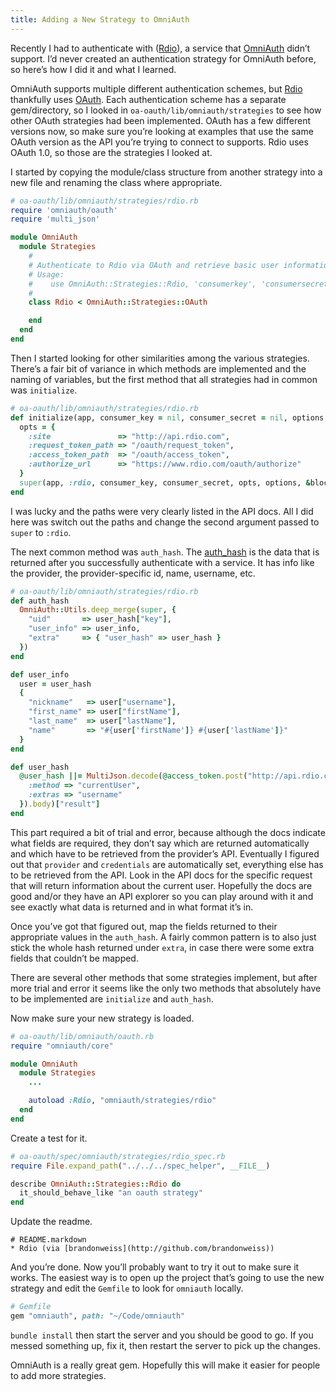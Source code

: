 ```yaml
---
title: Adding a New Strategy to OmniAuth
---
```


Recently I had to authenticate with ([Rdio][rdio]), a service that [OmniAuth][omniauth] didn’t support. I’d never created an authentication strategy for OmniAuth before, so here’s how I did it and what I learned.

OmniAuth supports multiple different authentication schemes, but [Rdio][rdio] thankfully uses [OAuth][oauth]. Each authentication scheme has a separate gem/directory, so I looked in `oa-oauth/lib/omniauth/strategies` to see how other OAuth strategies had been implemented. OAuth has a few different versions now, so make sure you’re looking at examples that use the same OAuth version as the API you’re trying to connect to supports. Rdio uses OAuth 1.0, so those are the strategies I looked at.

I started by copying the module/class structure from another strategy into a new file and renaming the class where appropriate.

```ruby
# oa-oauth/lib/omniauth/strategies/rdio.rb
require 'omniauth/oauth'
require 'multi_json'

module OmniAuth
  module Strategies
    #
    # Authenticate to Rdio via OAuth and retrieve basic user information.
    # Usage:
    #    use OmniAuth::Strategies::Rdio, 'consumerkey', 'consumersecret'
    #
    class Rdio < OmniAuth::Strategies::OAuth

    end
  end
end
```

Then I started looking for other similarities among the various strategies. There’s a fair bit of variance in which methods are implemented and the naming of variables, but the first method that all strategies had in common was `initialize`.

```ruby
# oa-oauth/lib/omniauth/strategies/rdio.rb
def initialize(app, consumer_key = nil, consumer_secret = nil, options = {}, &block)
  opts = {
    :site               => "http://api.rdio.com",
    :request_token_path => "/oauth/request_token",
    :access_token_path  => "/oauth/access_token",
    :authorize_url      => "https://www.rdio.com/oauth/authorize"
  }
  super(app, :rdio, consumer_key, consumer_secret, opts, options, &block)
end
```

I was lucky and the paths were very clearly listed in the API docs. All I did here was switch out the paths and change the second argument passed to `super` to `:rdio`.

The next common method was `auth_hash`. The [auth_hash][auth_hash] is the data that is returned after you successfully authenticate with a service. It has info like the provider, the provider-specific id, name, username, etc.

```ruby
# oa-oauth/lib/omniauth/strategies/rdio.rb
def auth_hash
  OmniAuth::Utils.deep_merge(super, {
    "uid"       => user_hash["key"],
    "user_info" => user_info,
    "extra"     => { "user_hash" => user_hash }
  })
end

def user_info
  user = user_hash
  {
    "nickname"   => user["username"],
    "first_name" => user["firstName"],
    "last_name"  => user["lastName"],
    "name"       => "#{user['firstName']} #{user['lastName']}"
  }
end

def user_hash
  @user_hash ||= MultiJson.decode(@access_token.post("http://api.rdio.com/1/", {
    :method => "currentUser",
    :extras => "username"
  }).body)["result"]
end
```

This part required a bit of trial and error, because although the docs indicate what fields are required, they don’t say which are returned automatically and which have to be retrieved from the provider’s API. Eventually I figured out that `provider` and `credentials` are automatically set, everything else has to be retrieved from the API. Look in the API docs for the specific request that will return information about the current user. Hopefully the docs are good and/or they have an API explorer so you can play around with it and see exactly what data is returned and in what format it’s in.

Once you’ve got that figured out, map the fields returned to their appropriate values in the `auth_hash`. A fairly common pattern is to also just stick the whole hash returned under `extra`, in case there were some extra fields that couldn’t be mapped.

There are several other methods that some strategies implement, but after more trial and error it seems like the only two methods that absolutely have to be implemented are `initialize` and `auth_hash`.

Now make sure your new strategy is loaded.

```ruby
# oa-oauth/lib/omniauth/oauth.rb
require "omniauth/core"

module OmniAuth
  module Strategies
    ...

    autoload :Rdio, "omniauth/strategies/rdio"
  end
end
```

Create a test for it.

```ruby
# oa-oauth/spec/omniauth/strategies/rdio_spec.rb
require File.expand_path("../../../spec_helper", __FILE__)

describe OmniAuth::Strategies::Rdio do
  it_should_behave_like "an oauth strategy"
end
```

Update the readme.

```text
# README.markdown
* Rdio (via [brandonweiss](http://github.com/brandonweiss))
```

And you’re done. Now you’ll probably want to try it out to make sure it works. The easiest way is to open up the project that’s going to use the new strategy and edit the `Gemfile` to look for `omniauth` locally.

```ruby
# Gemfile
gem "omniauth", path: "~/Code/omniauth"
```

`bundle install` then start the server and you should be good to go. If you messed something up, fix it, then restart the server to pick up the changes.

OmniAuth is a really great gem. Hopefully this will make it easier for people to add more strategies.

[omniauth]: https://github.com/intridea/omniauth
[rdio]: http://rdio.com
[oauth]: http://oauth.net
[auth_hash]: https://github.com/intridea/omniauth/wiki/Auth-Hash-Schema
[pull-request]: https://github.com/intridea/omniauth/pull/281
